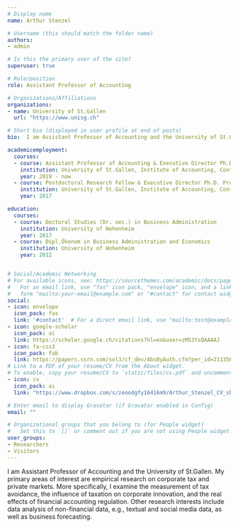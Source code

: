 ```yaml
---
# Display name
name: Arthur Stenzel

# Username (this should match the folder name)
authors:
- admin

# Is this the primary user of the site?
superuser: true

# Role/position
role: Assistant Professor of Accounting

# Organizations/Affiliations
organizations:
- name: University of St.Gallen
  url: "https://www.unisg.ch"

# Short bio (displayed in user profile at end of posts)
bio:  I am Assistant Professor of Accounting and the University of St.Gallen. My primary areas of interest are empirical research on corporate tax and private markets. More specifically, I examine the measurement of tax avoidance, the influence of taxation on corporate innovation, and the real effects of financial accounting regulation. Other research interests include data analysis of non-financial data, e.g., textual and social media data, as well as business forecasting.

academicemployment:
  courses:
  - course: Assistant Professor of Accounting & Executive Director Ph.D. Programme in Management
    institution: University of St.Gallen, Institute of Accounting, Control and Auditing
    year: 2019 - now
  - course: Postdoctoral Research Fellow & Executive Director Ph.D. Programme in Management
    institution: University of St.Gallen, Institute of Accounting, Control and Auditing
    year: 2017

education:
  courses:
  - course: Doctoral Studies (Dr. oec.) in Business Administration
    institution: University of Hohenheim
    year: 2017
  - course: Dipl.Ökonom in Business Administration and Economics
    institution: University of Hohenheim
    year: 2012 


# Social/Academic Networking
# For available icons, see: https://sourcethemes.com/academic/docs/page-builder/#icons
#   For an email link, use "fas" icon pack, "envelope" icon, and a link in the
#   form "mailto:your-email@example.com" or "#contact" for contact widget.
social:
- icon: envelope
  icon_pack: fas
  link: '#contact'  # For a direct email link, use "mailto:test@example.org".
- icon: google-scholar
  icon_pack: ai
  link: https://scholar.google.ch/citations?hl=en&user=zMS3tsQAAAAJ 
- icon: fa-css3
  icon_pack: fab
  link: https://papers.ssrn.com/sol3/cf_dev/AbsByAuth.cfm?per_id=2113566
# Link to a PDF of your resume/CV from the About widget.
# To enable, copy your resume/CV to `static/files/cv.pdf` and uncomment the lines below.  
- icon: cv
  icon_pack: ai
  link: "https://www.dropbox.com/s/zeoodgfy16416m9/Arthur_Stenzel_CV_short.pdf?dl=0"

# Enter email to display Gravatar (if Gravatar enabled in Config)
email: ""

# Organizational groups that you belong to (for People widget)
#   Set this to `[]` or comment out if you are not using People widget.
user_groups:
- Researchers
- Visitors
---
```


I am Assistant Professor of Accounting and the University of St.Gallen. My primary areas of interest are empirical research on corporate tax and private markets. More specifically, I examine the measurement of tax avoidance, the influence of taxation on corporate innovation, and the real effects of financial accounting regulation. Other research interests include data analysis of non-financial data, e.g., textual and social media data, as well as business forecasting.
